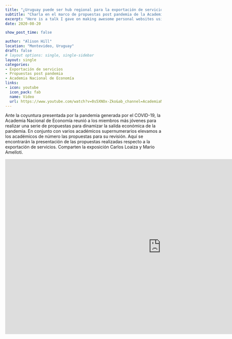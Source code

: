 ```yaml
---
title: "¿Uruguay puede ser hub regional para la exportación de servicios?"
subtitle: "Charla en el marco de propuestas post pandemia de la Academia Nacional de Economía"
excerpt: "Here is a talk I gave on making awesome personal websites using Hugo, blogdown, GitHub, and Netlify."
date: 2020-08-20

show_post_time: false

author: "Alison Hill"
location: "Montevideo, Uruguay"
draft: false
# layout options: single, single-sidebar
layout: single
categories:
- Exportación de servicios
- Propuestas post pandemia
- Academia Nacional de Economía
links:
- icon: youtube
  icon_pack: fab
  name: Video
  url: https://www.youtube.com/watch?v=0s5XNOx-Zko&ab_channel=AcademiaNacionaldeEconom%C3%ADa
---
```

Ante la coyuntura presentada por la pandemia generada por el COVID-19, la Academia Nacional de Economía reunió a los miembros más jóvenes para realizar una serie de propuestas para dinamizar la salida económica de la pandemia. En conjunto con varios académicos supernumerarios elevamos a los académicos de número las propuestas para su revisión. Aquí se encontrarán la presentación de las propuestas realizadas respecto a la exportación de servicios. Comparten la exposición Carlos Loaiza y Mario Amelloti.


<iframe width="1004" height="565" src="https://www.youtube.com/embed/0s5XNOx-Zko" title="YouTube video player" frameborder="0" allow="accelerometer; autoplay; clipboard-write; encrypted-media; gyroscope; picture-in-picture" allowfullscreen></iframe>
